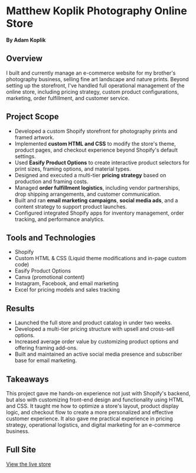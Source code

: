 # Matthew Koplik Photography Online Store

**By Adam Koplik**

## Overview  
I built and currently manage an e-commerce website for my brother's photography business, selling fine art landscape and nature prints. Beyond setting up the storefront, I've handled full operational management of the online store, including pricing strategy, custom product configurations, marketing, order fulfillment, and customer service.

## Project Scope  

- Developed a custom Shopify storefront for photography prints and framed artwork.
- Implemented **custom HTML and CSS** to modify the store's theme, product pages, and checkout experience beyond Shopify's default settings.
- Used **Easify Product Options** to create interactive product selectors for print sizes, framing options, and material types.
- Designed and executed a multi-tier **pricing strategy** based on production and framing costs.
- Managed **order fulfillment logistics**, including vendor partnerships, drop shipping arrangements, and customer communication.
- Built and ran **email marketing campaigns**, **social media ads**, and a content strategy to support product launches.
- Configured integrated Shopify apps for inventory management, order tracking, and performance analytics.

## Tools and Technologies  

- Shopify  
- Custom HTML & CSS (Liquid theme modifications and in-page custom code)
- Easify Product Options  
- Canva (promotional content)  
- Instagram, Facebook, and email marketing  
- Excel for pricing models and sales tracking

## Results  

- Launched the full store and product catalog in under two weeks.
- Developed a multi-tier pricing structure with upsell and cross-sell options.
- Increased average order value by customizing product options and offering framing add-ons.
- Built and maintained an active social media presence and subscriber base for email marketing.

## Takeaways  

This project gave me hands-on experience not just with Shopify's backend, but also with customizing front-end design and functionality using HTML and CSS. It taught me how to optimize a store's layout, product display logic, and checkout flow to create a more personalized and effective customer experience. It also gave me practical experience in pricing strategy, operational logistics, and digital marketing for an e-commerce business.

## Full Site  
[View the live store](https://matthewkoplikphotography.myshopify.com/)
